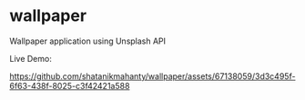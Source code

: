 # wallpaper

Wallpaper application using Unsplash API

Live Demo:

https://github.com/shatanikmahanty/wallpaper/assets/67138059/3d3c495f-6f63-438f-8025-c3f42421a588


